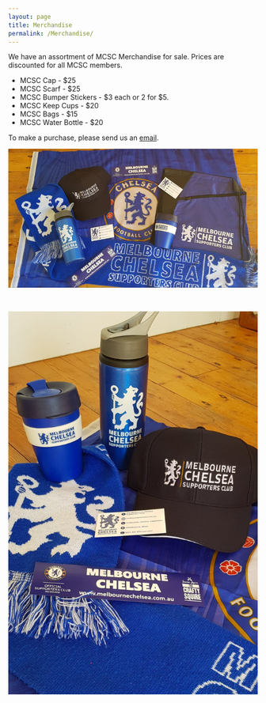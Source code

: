 ```yaml
---
layout: page
title: Merchandise
permalink: /Merchandise/
---
```


We have an assortment of MCSC Merchandise for sale. Prices are discounted for all MCSC members.

- MCSC Cap - $25
- MCSC Scarf - $25
- MCSC Bumper Stickers - $3 each or 2 for $5.
- MCSC Keep Cups - $20
- MCSC Bags - $15
- MCSC Water Bottle - $20

To make a purchase, please send us an [email](mailto:admin@melbournechelsea.com.au).

![MerchandiseOne](/assets/merchandise1.jpg)

<br>

![MerchandiseTwo](/assets/merchandise2.jpg)
